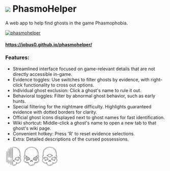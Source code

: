 # ![](src/favicon.ico) PhasmoHelper
A web app to help find ghosts in the game Phasmophobia.

[<img alt="phasmohelper" height="260" src="https://github.com/user-attachments/assets/d3cb334b-a14b-403b-8c60-6fd6b27788b5"/>](https://jobus0.github.io/phasmohelper/)
#### https://jobus0.github.io/phasmohelper/

### Features:
- Streamlined interface focused on game-relevant details that are not directly accessible in-game.
- Evidence toggles: Use switches to filter ghosts by evidence, with right-click functionality to cross out options.
- Individual ghost exclusion: Click a ghost's name to rule it out.
- Behavioral toggles: Filter by abnormal ghost behavior, such as early hunts.
- Special filtering for the nightmare difficulty. Highlights guaranteed evidence with dotted borders for clarity.
- Official ghost icons displayed next to ghost names for fast identification.
- Wiki shortcut: Middle-click a ghost's name to open a new tab to that ghost's wiki page.
- Convenient hotkey: Press 'R' to reset evidence selections.
- Extra: Detailed descriptions of the cursed possessions.

<img height="64" src="img/wraith.99c2f966.png"/> <img height="64" src="img/oni.6c995b44.png"/> <img height="64" src="img/deogen.e5422bae.png"/>
